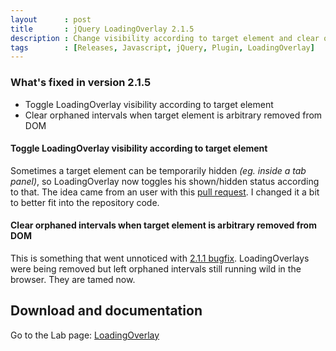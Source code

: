 ```yaml
---
layout      : post
title       : jQuery LoadingOverlay 2.1.5
description : Change visibility according to target element and clear orphaned intervals
tags        : [Releases, Javascript, jQuery, Plugin, LoadingOverlay]
---
```



### What's fixed in version 2.1.5
- Toggle LoadingOverlay visibility according to target element
- Clear orphaned intervals when target element is arbitrary removed from DOM

#### Toggle LoadingOverlay visibility according to target element
Sometimes a target element can be temporarily hidden *(eg. inside a tab panel)*, so LoadingOverlay now toggles his shown/hidden status according to that.
The idea came from an user with this [pull request](https://github.com/gasparesganga/jquery-loading-overlay/pull/35). I changed it a bit to better fit into the repository code.

#### Clear orphaned intervals when target element is arbitrary removed from DOM
This is something that went unnoticed with [2.1.1 bugfix](/posts/jquery-loading-overlay-2.1.1/). LoadingOverlays were being removed but left orphaned intervals still running wild in the browser. They are tamed now.


## Download and documentation

Go to the Lab page: [LoadingOverlay](/labs/jquery-loading-overlay/)
